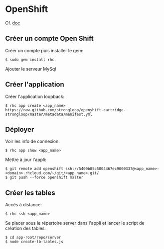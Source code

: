 # OpenShift

Cf. [doc](https://strongloop.com/strongblog/node-js-rest-api-openshift-redhat/)

## Créer un compte Open Shift

Créer un compte puis installer le gem:

```
$ sudo gem install rhc
```

Ajouter le serveur MySql

## Créer l'application
Créer l'application loopback:
```
$ rhc app create <app_name> https://raw.github.com/strongloop/openshift-cartridge-strongloop/master/metadata/manifest.yml
```

## Déployer
Voir les info de connexion:

```
$ rhc app show <app_name>
```

Mettre à jour l'appli:

```
$ git remote add openshift ssh://5400b85c5004467ec9000337@<app_name>-<domain>.rhcloud.com/~/git/<app_name>.git/
$ git push --force openshift master
```

## Créer les tables

Accès à distance:

```
$ rhc ssh <app_name>
```

Se placer sous le répertoire server dans l'appli et lancer le script de création des tables:

```
$ cd app-root/repo/server
$ node create-lb-tables.js
```


